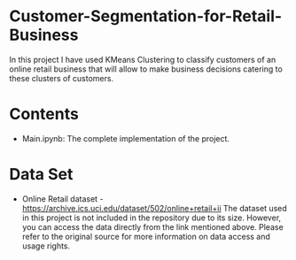# Customer-Segmentation-for-Retail-Business

In this project I have used KMeans Clustering to classify customers of an online retail business that will allow to make business decisions catering to these clusters of customers.

# Contents

 - Main.ipynb: The complete implementation of the project.

# Data Set
 
 - Online Retail dataset - https://archive.ics.uci.edu/dataset/502/online+retail+ii
The dataset used in this project is not included in the repository due to its size. However, you can access the data directly from the link mentioned above. Please refer to the original source for more information on data access and usage rights.
